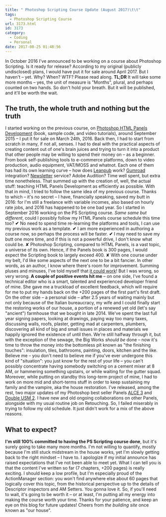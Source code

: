 ```yaml
---
title: " Photoshop Scripting Course Update (August 2017)\t\t"
tags:
  - Photoshop Scripting Course
url: 3173.html
id: 3173
category:
  - Coding
  - Personal
date: 2017-08-25 01:48:56
---
```


In October 2016 I've announced to be working on a course about Photoshop Scripting. Is it ready for release? According to my original (publicly undisclosed) plans, I would have put it for sale around April 2017. But I haven't – yet. Why? When? WTF? Please read along. **TL;DR** It will take some more months – yes, the unit of measure is "Months", plural, and perhaps counted on two hands. So don't hold your breath. But it will be published, and it'll be worth the wait.

The truth, the whole truth and nothing but the truth
----------------------------------------------------

I started working on the previous course, on [Photoshop HTML Panels Development](http://htmlpanelsbook.com) (book, sample code, and video tutorials), around September 2015 – I put it for sale on March 24th, 2016. Back then, I had to start from scratch in many, if not all, senses. I had to deal with the practical aspects of creating content out of one's brain juices and trying to turn it into a product that other people may be willing to spend their money on – as a beginner. From book self-publishing tools to e-commerce platforms, down to video production, audio equipment, VAT/MOSS and whatnot. Each one of them has had its own learning curve – how does [Leanpub](http://www.leanpub.com) work? [Gumroad](http://www.gumroad.com) integration? [Newsletter](https://www.sendinblue.com/) service? Adobe Audition? Time well spent, but extra time nonetheless. That summed up with the creation of, well, the actual stuff: teaching HTML Panels Development as efficiently as possible. With that in mind, I tried to follow the same idea of my previous course. Thanks to which – it's no secret – I have, financially speaking, saved my butt in 2016: for I'm still a freelance with variable incomes, also based on hourly rate jobs, and 2016 has happened to be one bad year. So I started in September 2016 working on the PS Scripting course. _Same same but different_, could I possibly follow my HTML Panels course schedule this time too? **✔︎** No need to spend time re-learning the platforms and tools, I can use my previous work as a template. **✔︎** I am more experienced in authoring a course now, so perhaps the process will be faster. **✔︎** I may need to save my butt one more time, and if this is not a powerful drive, I don't know what could be. ✘ Photoshop Scripting, compared to HTML Panels, is a vast topic, a universe of its own. Hence, if the Panels book is 300 pages, I would expect the Scripting book to largely exceed 400. ✘ With one course under my belt, I'd like some aspects of the next one to be a bit fancier. In other words, as an author, I know where there's room for improvement. Summing pluses and minuses, I've told myself that [it could work](https://www.youtube.com/watch?v=4An1BrG2u_4)! But I was wrong, so very wrong. **A couple of positive events hit me** – on one side, I've found a technical editor who is a smart, talented and experienced developer friend of mine. She gave me a truckload of excellent feedback, which will require for me to put my hands back on the +200 pages of the first part's first draft. On the other side – a personal side – after 2.5 years of waiting mainly but not only because of the Italian bureaucracy, my wife and I could finally start the restoring works of our house, a portion of a renewed yet old (let's say "ancient") farmhouse that we bought in late 2014. We've spent the last full year signing papers, looking at drawings, paying way too many taxes, discussing walls, roofs, plaster, getting mad at carpenters, plumbers, discovering all kind of big and small issues in places and materials we happily ignored the existence of until then. We're still halfway through it, but with the exception of the sewage, the Big Works _should be_ done – now it's time to throw the money into the bottomless pit known as "the finishing touches": insulation, tiles, bathrooms, painting, doors, kitchen and the like. Believe me – you don't need to believe me if you've ever undergone this kind of "situation": you just know for the rest of your life – you can't possibly concentrate having somebody switching on a cement mixer at 8 AM, or hammering something upstairs, or while waiting for the gutter squad. Moreover, while putting on standby this long-term project of mine, I had to work on more mid and short-terms stuff in order to keep sustaining my family and the vampire, aka the house restoration. I've released, among the rest, two major updates of my Photoshop best seller Panels [ALCE 3](https://www.youtube.com/watch?v=GUshQfWO2dI) and [Double USM 2](https://www.youtube.com/watch?v=G-sO5rKc2B0). I have new and old ongoing collaborations on other Panels, alongside with my usual routine job on Retouching. So, I failed miserably in trying to follow my old schedule. It just didn't work for a mix of the above reasons.

What to expect?
---------------

**I'm still 100% committed to having the PS Scripting course done**, but it's surely going to take many more months. I'm not willing to quantify, mostly because I'm still stuck midstream in the house works, yet I'm slowly getting back to the right mindset – I have to. I apologize if my initial announce has raised expectations that I've not been able to meet yet. What I can tell you is that the content I've written so far (7 chapters, +200 pages) is really exciting. I should keep a low profile, but I'm especially proud of the ActionManager section: you won't find anywhere else about 60 pages that logically cover this topic, from the historical perspective up to the details of Descriptor inspectors and AM Setters. You gonna love it. So, if you'll need to wait, it's going to be worth it – or at least, I'm putting all my energy into making the course worth your time. Thanks for your patience, and keep an eye on this blog for future updates! Cheers from _the building site_ once known as "our house".